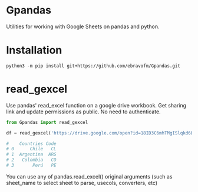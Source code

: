 # Gpandas

Utilities for working with Google Sheets on pandas and python.

# Installation

```
python3 -m pip install git+https://github.com/ebravofm/Gpandas.git
```
# read_gexcel

Use pandas' read_excel function on a google drive workbook. Get sharing link and update permissions as public. No need to authenticate.
```python
from Gpandas import read_gexcel

df = read_gexcel('https://drive.google.com/open?id=18ID3C6mhTMgISlqkd6L1NOfWRdxiEwdMqAWvSKkvcd8')

#    Countries Code
# 0      Chile   CL
# 1  Argentina  ARG
# 2   Colombia   CO
# 3       Perú   PE
```
You can use any of pandas.read_excel() original arguments (such as sheet_name to select sheet to parse, usecols, converters, etc)
